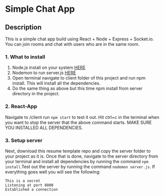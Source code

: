 # Simple Chat App      


## Description
This is a simple chat app build using React + Node + Express + Socket.io. You can join rooms and chat with users who are in the same room.  

### 1. What to install 
1. Node.js install on your system <a href="https://nodejs.org/en/download/">HERE</a>
2. Nodemon to run server.js  <a href="https://nodemon.io/">HERE</a> 
3. Open terminal navigate to client folder of this project and run npm install. This will install all the dependencies.
4. Do the same thing as above but this time npm install from server directory in the project. 

### 2. React-App
Navigate to /client run `npm start` to test it out.
Hit ctrl+c in the terminal when you want to stop the server that the above command starts.
MAKE SURE YOU INSTALLED ALL DEPENDENCIES.

### 3. Setup server
Next, download this resume template repo and copy the server folder to your project as it is. Once that is done, navigate to the server directory from your terminal and install all dependencies by running the command `npm install`.Test out the server by running the command `nodemon server.js`. If everything goes well you will see the following:
```
This is a secret
Listening at port 8000
Established a connection
```


